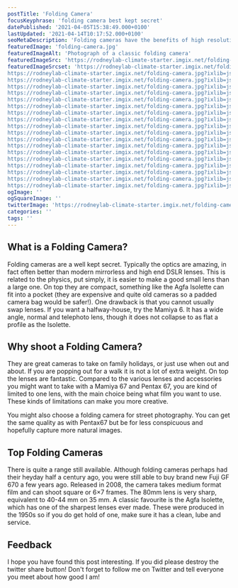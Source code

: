 ```yaml
---
postTitle: 'Folding Camera'
focusKeyphrase: 'folding camera best kept secret'
datePublished: '2021-04-05T15:38:49.000+0100'
lastUpdated: '2021-04-14T10:17:52.000+0100'
seoMetaDescription: 'Folding cameras have the benefits of high resolution negatives but are so much more compact and often have amazing optics'
featuredImage: 'folding-camera.jpg'
featuredImageAlt: 'Photograph of a classic folding camera'
featuredImageSrc: 'https://rodneylab-climate-starter.imgix.net/folding-camera.jpg?ixlib=js-v3.1.3&w=672&h=448&s=deab21f5ed650572ac3247ec28e3f91f'
featuredImageSrcset: 'https://rodneylab-climate-starter.imgix.net/folding-camera.jpg?ixlib=js-v3.1.3&auto=format&w=100&s=fe85c082a77658b874b3d04c993d2a1f 100w,
https://rodneylab-climate-starter.imgix.net/folding-camera.jpg?ixlib=js-v3.1.3&auto=format&w=116&s=22dc1374059d17fc2ad68f08bffd5920 116w,
https://rodneylab-climate-starter.imgix.net/folding-camera.jpg?ixlib=js-v3.1.3&auto=format&w=135&s=6e8d736d199dbd571e2819ca77386e67 135w,
https://rodneylab-climate-starter.imgix.net/folding-camera.jpg?ixlib=js-v3.1.3&auto=format&w=156&s=9c34f9995bf0768fe61b66821b09a1ba 156w,
https://rodneylab-climate-starter.imgix.net/folding-camera.jpg?ixlib=js-v3.1.3&auto=format&w=181&s=919901b99f40dd40c230e586c9fc6d3c 181w,
https://rodneylab-climate-starter.imgix.net/folding-camera.jpg?ixlib=js-v3.1.3&auto=format&w=210&s=9279614e983e9daa9ecf087ea3ad86f7 210w,
https://rodneylab-climate-starter.imgix.net/folding-camera.jpg?ixlib=js-v3.1.3&auto=format&w=244&s=6ef6c62dc5740e08efb676a0a516a0c7 244w,
https://rodneylab-climate-starter.imgix.net/folding-camera.jpg?ixlib=js-v3.1.3&auto=format&w=283&s=4da7d8f45da20ad0c05a7478435d9843 283w,
https://rodneylab-climate-starter.imgix.net/folding-camera.jpg?ixlib=js-v3.1.3&auto=format&w=328&s=9527cc0fbfc58a98fbc9a33c5d9b1736 328w,
https://rodneylab-climate-starter.imgix.net/folding-camera.jpg?ixlib=js-v3.1.3&auto=format&w=380&s=b6084cca3cec36563d44200592699001 380w,
https://rodneylab-climate-starter.imgix.net/folding-camera.jpg?ixlib=js-v3.1.3&auto=format&w=441&s=eb6e4ea79ef0871ffcf19de09fc8172e 441w,
https://rodneylab-climate-starter.imgix.net/folding-camera.jpg?ixlib=js-v3.1.3&auto=format&w=512&s=0ecc8a43179a9295a46250252305f20a 512w,
https://rodneylab-climate-starter.imgix.net/folding-camera.jpg?ixlib=js-v3.1.3&auto=format&w=594&s=506184036fc67d105d8a9327fe86a35c 594w,
https://rodneylab-climate-starter.imgix.net/folding-camera.jpg?ixlib=js-v3.1.3&auto=format&w=689&s=a05d07667dba2c6be2e5123e68f72589 689w,
https://rodneylab-climate-starter.imgix.net/folding-camera.jpg?ixlib=js-v3.1.3&auto=format&w=799&s=afa77e923937d32551f93decfd01d4b0 799w,
https://rodneylab-climate-starter.imgix.net/folding-camera.jpg?ixlib=js-v3.1.3&auto=format&w=927&s=2dcd2a312f12d41ad3041a865e71e3c5 927w,
https://rodneylab-climate-starter.imgix.net/folding-camera.jpg?ixlib=js-v3.1.3&auto=format&w=1075&s=4721fa0435d35bf335fadc26df5dba1b 1075w,
https://rodneylab-climate-starter.imgix.net/folding-camera.jpg?ixlib=js-v3.1.3&auto=format&w=1247&s=433780d13df511ff98f28ffb7aa4aeb9 1247w,
https://rodneylab-climate-starter.imgix.net/folding-camera.jpg?ixlib=js-v3.1.3&auto=format&w=1344&s=fe7856bfd01f2b3756fcb0f6bc725e12 1344w'
ogImage: ''
ogSquareImage: ''
twitterImage: 'https://rodneylab-climate-starter.imgix.net/folding-camera-twitter.jpg?ixlib=js-3.2.0&w=800&h=418&s=d4edca337afb31f84e08afeb2af508d9'
categories: ''
tags: ''
---
```


<script>
  import ExternalLink from '$lib/components/ExternalLink.svelte';
</script>

## What is a Folding Camera?

Folding cameras are a well kept secret. Typically the optics are amazing, in fact often better than modern mirrorless and high end DSLR lenses. This is related to the physics, put simply, it is easier to make a good small lens than a large one. On top they are compact, something like the Agfa Isolette can fit into a pocket (they are expensive and quite old cameras so a padded camera bag would be safer!). One drawback is that you cannot usually swap lenses. If you want a halfway-house, try the Mamiya 6. It has a wide angle, normal and telephoto lens, though it does not collapse to as flat a profile as the Isolette.

## Why shoot a Folding Camera?

They are great cameras to take on family holidays, or just use when out and about. If you are popping out for a walk it is not a lot of extra weight. On top the lenses are fantastic. Compared to the various lenses and accessories you might want to take with a Mamiya 67 and Pentax 67, you are kind of limited to one lens, with the main choice being what film you want to use. These kinds of limitations can make you more creative.

You might also choose a folding camera for street photography. You can get the same quality as with Pentax67 but be for less conspicuous and hopefully capture more natural images.

## Top Folding Cameras

There is quite a range still available. Although folding cameras perhaps had their heyday half a century ago, you were still able to buy brand new Fuji GF 670 a few years ago. Released in 2008, the camera takes medium format film and can shoot square or 6&times;7 frames. The 80mm lens is very sharp, equivalent to 40-44&nbsp;mm on 35&nbsp;mm. A classic favourite is the Agfa Isolette, which has one of the sharpest lenses ever made. These were produced in the 1950s so if you do get hold of one, make sure it has a clean, lube and service.

## Feedback

I hope you have found this post interesting. If you did please destroy the twitter share button! Don't forget to follow me on Twitter and tell everyone you meet about how good I am!
